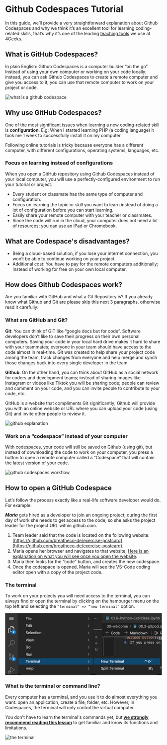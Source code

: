 # Github Codespaces Tutorial

In this guide, we’ll provide a very straightforward explanation about Github Codespaces and why we think it’s an excellent tool for learning coding-related skills, that’s why it’s one of the leading [teaching tools](https://github.com/breatheco-de/knowledge-base/blob/main/content/4geeks-teaching-tools.md) we use at 4Geeks.

## What is GitHub Codespaces?

In plain English: Github Codespaces is a computer builder “on the go”. Instead of using your own computer or working on your code locally; instead, you can ask Github Codespaces to create a remote computer and give you access to it; you can use that remote computer to work on your project or code.

![what is a github codespace](https://github.com/breatheco-de/knowledge-base/blob/main/images/github-codespaces-explanation.png?raw=true)

## Why use GitHub Codespaces?

One of the most significant issues when learning a new coding-related skill is **configuration**. E.g: When I started learning PHP (a coding language) it took me 1 week to successfully install it on my computer.

Following online tutorials is tricky because everyone has a different computer, with different configurations, operating systems, languages, etc.


### Focus on learning instead of configurations

When you open a GitHub repository using Github Codespaces instead of your local computer, you will use a perfectly-configured environment to run your tutorial or project.

* Every student or classmate has the same type of computer and configuration.
* Focus on learning the topic or skill you want to learn instead of doing a lot of configuration before you can start learning.
* Easily share your remote computer with your teacher or classmates.
* Since the code will run in the cloud, your computer does not need a lot of resources; you can use an iPad or Chromebook.

## What are Codespace's disadvantages?

* Being a cloud-based solution, if you lose your internet connection, you won’t be able to continue working on your project.
* Additional cost: You have to pay for the remote computers additionally; Instead of working for free on your own local computer.

## How does Github Codespaces work?

Are you familiar with GitHub and what a Git Repository is? If you already know what Github and Git are please skip this next 3 paragraphs, otherwise read it carefully:

### What are GitHub and Git?

**Git**: You can think of GIT like “google docs but for code”. Software developers don’t like to save their progress on their own personal computers. Saving your code in your local hard drive makes it hard to share with your teammates; everyone in your team should have access to the code almost in real-time. Git was created to help share your project code among the team, track changes from everyone and help merge and synch those changes back into every single developer in the team. 

**Github**: On the other hand, you can think about GitHub as a social network for coders and development teams; instead of sharing images like Instagram or videos like Tiktok you will be sharing code; people can review and comment on your code, and you can invite people to contribute to your code, etc. 

GitHub is a website that compliments Git significantly; Github will provide you with an online website or URL where you can upload your code (using Git) and invite other people to review it.

![github explanation](https://github.com/breatheco-de/knowledge-base/blob/main/images/github-exaplantion.png?raw=true)

### Work on a “codespace” instead of your computer

With codespaces, your code will still be saved on Github (using git), but instead of downloading the code to work on your computer, you press a button to open a remote computer called a “Codespace”  that will contain the latest version of your code.

![github codespaces workflow](https://github.com/breatheco-de/knowledge-base/blob/main/images/codespaces.png?raw=true)

## How to open a GitHub Codespace

Let’s follow the process exactly like a real-life software developer would do. For example:

**_Maria_** gets hired as a developer to join an ongoing project; during the first day of work she needs to get access to the code, so she asks the project leader for the project URL within github.com.

1. Team leader said that the code is located on the following website: [https://github.com/breatheco-de/exercise-postcard](https://github.com/breatheco-de/exercise-postcard).
2. Maria opens her browser and navigates to that website; [Here is an explanation on what you will see once you open the website](https://github.com/breatheco-de/knowledge-base/blob/main/images/breatheco-de-exercise-postcard-The-ideal-first-project-for-anyone-interested-in-practicing-HTML-CSS-with-a-real-life-example-.png?raw=true).
3. Maria then looks for the “code” button, and creates the new codespace. 
4. Once the codespace is opened, Maria will see the VS-Code coding editor open with a copy of the project code.

### The terminal

To work on your projects you will need access to the terminal, you can always find or open the terminal by clicking on the hamburger menu on the top left and selecting the `“terminal” => “new terminal”` option.

![open terminal on github codespace](https://github.com/breatheco-de/content/blob/master/src/assets/images/terminal.png?raw=true)

### What is the terminal or command line?

Every computer has a terminal, and you use it to do almost everything you want: open an application, create a file, folder, etc. However, in Codespaces, the terminal will only control the virtual computer.

You don't have to learn the terminal's commands yet, but **[we strongly recommend reading this lesson](https://4geeks.com/en/lesson/the-command-line-the-terminal)** to get familiar and know its functions and limitations.

![the terminal](https://github.com/breatheco-de/knowledge-base/blob/main/images/e7094b073128ec4ae46e3fd9568cbb7c85d860ef7bd28375fdd5a06041d22e2c.png?raw=true)

